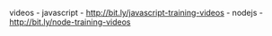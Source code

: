 videos 
    - javascript - http://bit.ly/javascript-training-videos
    - nodejs - http://bit.ly/node-training-videos